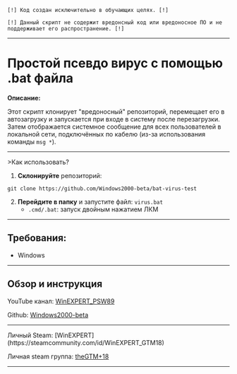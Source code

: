 `[!] Код создан исключительно в обучающих целях. [!]`

`[!] Данный скрипт не содержит вредонсный код или вредоносное ПО и не поддерживает его распространение. [!]`

---
# Простой псевдо вирус с помощью .bat файла

**Описание:**

Этот скрипт клонирует "вредоносный" репозиторий, перемещает его в автозагрузку и запускается при входе в систему после перезагрузки. Затем отображается системное сообщение для всех пользователей в локальной сети, подключённых по кабелю (из-за использования команды `msg *`).

<hr>
>Как использовать?

1. **Склонируйте** репозиторий:
    
```
git clone https://github.com/Windows2000-beta/bat-virus-test
```
    
2. **Перейдите в папку** и запустите файл: `virus.bat`
    - `.cmd/.bat`: запуск двойным нажатием ЛКМ
---
##  **Требования:**

- Windows
<hr>

## **Обзор и инструкция**
YouTube канал: [WinEXPERT_PSW89](https://www.youtube.com/@WinEXPERT_PSW89)

Github: [Windows2000-beta](https://github.com/Windows2000-beta)
<hr>
Личный Steam: [WinEXPERT](https://steamcommunity.com/id/WinEXPERT_GTM18)

Личная steam группа: [theGTM+18](https://steamcommunity.com/groups/GTM18)


---
